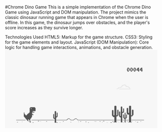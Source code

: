 #Chrome Dino Game
This is a simple implementation of the Chrome Dino Game using JavaScript and DOM manipulation. The project mimics the classic dinosaur running game that appears in Chrome when the user is offline. In this game, the dinosaur jumps over obstacles, and the player's score increases as they survive longer.

Technologies Used
HTML5: Markup for the game structure.
CSS3: Styling for the game elements and layout.
JavaScript (DOM Manipulation): Core logic for handling game interactions, animations, and obstacle generation.
![alt text](image-1.png)